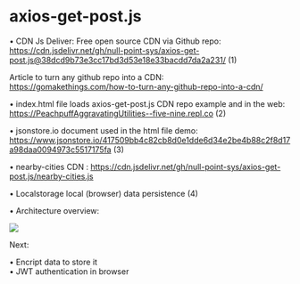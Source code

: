 # axios-get-post.js

• CDN Js Deliver: Free open source CDN via Github repo:  
https://cdn.jsdelivr.net/gh/null-point-sys/axios-get-post.js@38dcd9b73e3cc17bd3d53e18e33bacdd7da2a231/ (1)

Article to turn any github repo into a CDN:   
https://gomakethings.com/how-to-turn-any-github-repo-into-a-cdn/

• index.html file loads axios-get-post.js CDN repo example and in the web:  
https://PeachpuffAggravatingUtilities--five-nine.repl.co (2)

• jsonstore.io document used in the html file demo:   
https://www.jsonstore.io/417509bb4c82cb8d0e1dde6d34e2be4b88c2f8d17a98daa0094973c5517175fa (3)

• nearby-cities CDN :
https://cdn.jsdelivr.net/gh/null-point-sys/axios-get-post.js/nearby-cities.js

• Localstorage local (browser) data persistence (4)

• Architecture overview:

  <img src="https://user-images.githubusercontent.com/25323947/75788454-42e2d300-5d36-11ea-9e94-9e45496dce0a.png"></img>   
  
  
  Next:
  
  • Encript data to store it  
  • JWT authentication in browser



